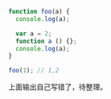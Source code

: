 ```js
function foo(a) {
  console.log(a);

  var a = 2;
  function a () {};
  console.log(a);
}

foo(1); // 1,2 
```

上面输出自己写错了，待整理。
